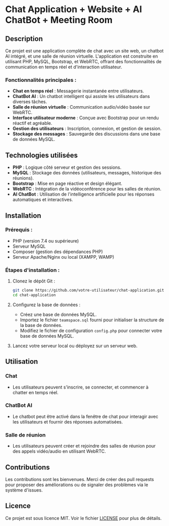 # Chat Application + Website + AI ChatBot + Meeting Room

## Description

Ce projet est une application complète de chat avec un site web, un chatbot AI intégré, et une salle de réunion virtuelle. L'application est construite en utilisant PHP, MySQL, Bootstrap, et WebRTC, offrant des fonctionnalités de communication en temps réel et d'interaction utilisateur.

### Fonctionnalités principales :
- **Chat en temps réel** : Messagerie instantanée entre utilisateurs.
- **ChatBot AI** : Un chatbot intelligent qui assiste les utilisateurs dans diverses tâches.
- **Salle de réunion virtuelle** : Communication audio/vidéo basée sur WebRTC.
- **Interface utilisateur moderne** : Conçue avec Bootstrap pour un rendu réactif et agréable.
- **Gestion des utilisateurs** : Inscription, connexion, et gestion de session.
- **Stockage des messages** : Sauvegarde des discussions dans une base de données MySQL.

## Technologies utilisées
- **PHP** : Logique côté serveur et gestion des sessions.
- **MySQL** : Stockage des données (utilisateurs, messages, historique des réunions).
- **Bootstrap** : Mise en page réactive et design élégant.
- **WebRTC** : Intégration de la vidéoconférence pour les salles de réunion.
- **AI ChatBot** : Utilisation de l'intelligence artificielle pour les réponses automatiques et interactives.

## Installation

### Prérequis :
- PHP (version 7.4 ou supérieure)
- Serveur MySQL
- Composer (gestion des dépendances PHP)
- Serveur Apache/Nginx ou local (XAMPP, WAMP)

### Étapes d'installation :
1. Clonez le dépôt Git :
    ```bash
    git clone https://github.com/votre-utilisateur/chat-application.git
    cd chat-application
    ```

2. Configurez la base de données :
    - Créez une base de données MySQL.
    - Importez le fichier `teamspace.sql` fourni pour initialiser la structure de la base de données.
    - Modifiez le fichier de configuration `config.php` pour connecter votre base de données MySQL.

3. Lancez votre serveur local ou déployez sur un serveur web.

## Utilisation

### Chat
- Les utilisateurs peuvent s'inscrire, se connecter, et commencer à chatter en temps réel.

### ChatBot AI
- Le chatbot peut être activé dans la fenêtre de chat pour interagir avec les utilisateurs et fournir des réponses automatisées.

### Salle de réunion
- Les utilisateurs peuvent créer et rejoindre des salles de réunion pour des appels vidéo/audio en utilisant WebRTC.

## Contributions

Les contributions sont les bienvenues. Merci de créer des pull requests pour proposer des améliorations ou de signaler des problèmes via le système d'issues.

## Licence

Ce projet est sous licence MIT. Voir le fichier [LICENSE](./LICENSE) pour plus de détails.
